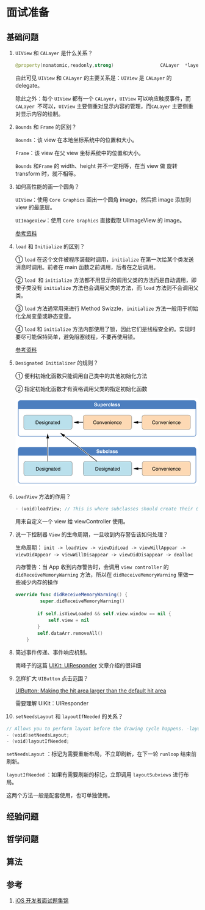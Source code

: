 # 面试准备

## 基础问题

1. `UIView` 和 `CALayer` 是什么关系？

   ```swift
   @property(nonatomic,readonly,strong)                 CALayer  *layer;              // returns view's layer. Will always return a non-nil value. view is layer's delegate
   ```

   由此可见 `UIView` 和 `CALayer` 的主要关系是：`UIView` 是 `CALayer` 的 delegate。

   除此之外：每个 `UIView` 都有一个 `CALayer`，`UIView` 可以响应触摸事件，而 `CALayer `不可以，`UIView` 主要侧重对显示内容的管理，而`CALayer` 主要侧重对显示内容的绘制。

2. `Bounds` 和 `Frame` 的区别？

   `Bounds`：该 view 在本地坐标系统中的位置和大小。

   `Frame`：该 view 在父 view 坐标系统中的位置和大小。

   `Bounds` 和`Frame` 的 width、height 并不一定相等，在当 view 做 旋转 transform 时，就不相等。

3. 如何高性能的画一个圆角？

   `UIView`：使用 `Core Graphics` 画出一个圆角 image，然后把 image 添加到 view 的最底层。

   `UIImageView`：使用 `Core Graphics` 直接截取 UIImageView 的 image。

   [参考资料](https://bestswifter.com/efficient-rounded-corner/)

4. `load`  和 `Initialize` 的区别？

   ① `load` 在这个文件被程序装载时调用，`initialize` 在第一次给某个类发送消息时调用。前者在 main 函数之前调用，后者在之后调用。

   ② `load `和 `initialize` 方法都不用显示的调用父类的方法而是自动调用，即使子类没有 `initialize` 方法也会调用父类的方法，而 `load` 方法则不会调用父类。

   ③ `load` 方法通常用来进行 Method Swizzle，`initialize` 方法一般用于初始化全局变量或静态变量。

   ④ `load` 和 `initialize` 方法内部使用了锁，因此它们是线程安全的。实现时要尽可能保持简单，避免阻塞线程，不要再使用锁。

   [参考资料](https://bestswifter.com/load-and-initialize/#initialize)

5. `Designated Initializer` 的规则？

   ① 便利初始化函数只能调用自己类中的其他初始化方法

   ② 指定初始化函数才有资格调用父类的指定初始化函数

   <img src="https://github.com/yyny1789/InterviewPreparation/blob/master/pics/designated.png?raw=true" width="500" />

6. `LoadView` 方法的作用？

   ```swift
   - (void)loadView; // This is where subclasses should create their custom view hierarchy if they aren't using a nib. Should never be called directly.
   ```

   用来自定义一个 view 给 viewController 使用。

7. 说一下控制器 `View` 的生命周期，一旦收到内存警告该如何处理？

   生命周期： `init -> loadView -> viewDidLoad -> viewWillAppear -> viewDidAppear -> viewWillDisappear -> viewDidDisappear -> dealloc `

   内存警告：当 App 收到内存警告时，会调用 `view controller` 的 `didReceiveMemoryWarning` 方法，所以在 `didReceiveMemoryWarning` 里做一些减少内存的操作

   ```swift
   override func didReceiveMemoryWarning() {
          	super.didReceiveMemoryWarning()
           
           if self.isViewLoaded && self.view.window == nil {
               self.view = nil
           }
           self.dataArr.removeAll()
       }
   ```

8. 简述事件传递、事件响应机制。

   南峰子的这篇 [UIKit: UIResponder](http://southpeak.github.io/2015/03/07/cocoa-uikit-uiresponder/) 文章介绍的很详细

9. 怎样扩大 `UIButton` 点击范围？

   [UIButton: Making the hit area larger than the default hit area](https://stackoverflow.com/questions/808503/uibutton-making-the-hit-area-larger-than-the-default-hit-area) 

   需要理解 UIKit：UIResponder

10. `setNeedsLayout` 和 `layoutIfNeeded` 的关系？

   ```swift
   // Allows you to perform layout before the drawing cycle happens. -layoutIfNeeded forces layout early
   - (void)setNeedsLayout;
   - (void)layoutIfNeeded;
   ```

   `setNeedsLayout` ：标记为需要重新布局，不立即刷新，在下一轮 `runloop` 结束前刷新。

   `layoutIfNeeded` ：如果有需要刷新的标记，立即调用 `layoutSubviews` 进行布局。

   这两个方法一般是配套使用，也可单独使用。

## 经验问题

## 哲学问题

## 算法

## 参考

1. [iOS 开发者面试题集锦](https://github.com/liberalisman/iOS-InterviewQuestion-collection)

